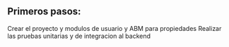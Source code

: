 Primeros pasos:
-
Crear el proyecto y modulos de usuario y ABM para propiedades
Realizar las pruebas unitarias y de integracion al backend
